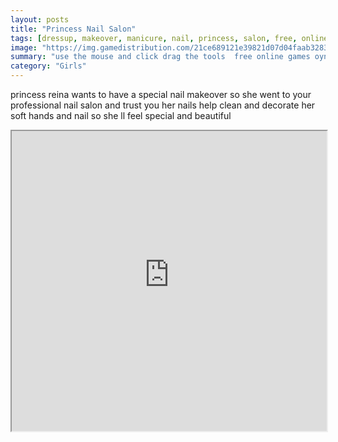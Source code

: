 ```yaml
---
layout: posts
title: "Princess Nail Salon"
tags: [dressup, makeover, manicure, nail, princess, salon, free, online, games, oyna, game, free, games, play, play, games]
image: "https://img.gamedistribution.com/21ce689121e39821d07d04faab328370.jpg"
summary: "use the mouse and click drag the tools  free online games oyna game free games play play games"
category: "Girls"
---
```


princess reina wants to have a special nail makeover so she went to your professional nail salon and trust you her nails help clean and decorate her soft hands and nail so she ll feel special and beautiful

<iframe width="100%" height="480px;" src="https://flash.gamedistribution.com?game=21ce689121e39821d07d04faab328370"></iframe>